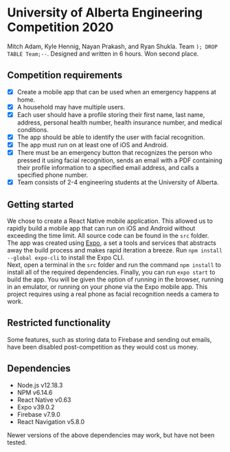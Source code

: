 # University of Alberta Engineering Competition 2020
Mitch Adam, Kyle Hennig, Nayan Prakash, and Ryan Shukla. Team `); DROP TABLE Team;--`. Designed and written in 6 hours. Won second place.

## Competition requirements
- [x] Create a mobile app that can be used when an emergency happens at home.
- [x] A household may have multiple users.
- [x] Each user should have a profile storing their first name, last name, address, personal health number, health insurance number, and medical conditions.
- [x] The app should be able to identify the user with facial recognition.
- [x] The app must run on at least one of iOS and Android.
- [x] There must be an emergency button that recognizes the person who pressed it using facial recognition, sends an email with a PDF containing their profile information to a specified email address, and calls a specified phone number.
- [x] Team consists of 2-4 engineering students at the University of Alberta.

## Getting started
We chose to create a React Native mobile application. This allowed us to rapidly build a mobile app that can run on iOS and Android without exceeding the time limit. All source code can be found in the `src` folder.  
The app was created using [Expo](https://docs.expo.io/), a set a tools and services that abstracts away the build process and makes rapid iteration a breeze. Run `npm install --global expo-cli` to install the Expo CLI.  
Next, open a terminal in the `src` folder and run the command `npm install` to install all of the required dependencies. Finally, you can run `expo start` to build the app. You will be given the option of running in the browser, running in an emulator, or running on your phone via the Expo mobile app. This project requires using a real phone as facial recognition needs a camera to work.

## Restricted functionality
Some features, such as storing data to Firebase and sending out emails, have been disabled post-competition as they would cost us money.

## Dependencies
- Node.js v12.18.3
- NPM v6.14.6
- React Native v0.63
- Expo v39.0.2
- Firebase v7.9.0
- React Navigation v5.8.0

Newer versions of the above dependencies may work, but have not been tested.

